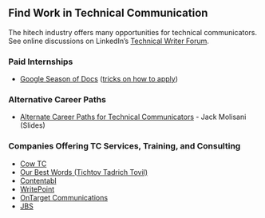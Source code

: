 ## Find Work in Technical Communication
The hitech industry offers many opportunities for technical communicators. See online discussions on LinkedIn’s [Technical Writer Forum](https://www.linkedin.com/groups/112571/).

### Paid Internships
* [Google Season of Docs](https://developers.google.com/season-of-docs) ([tricks on how to apply](https://www.freecodecamp.org/news/cracking-google-season-of-docs-2020/))

### Alternative Career Paths
* [Alternate Career Paths for Technical Communicators](https://www.prospringstaffing.com/Resource/Alternate_Career_Paths.pdf) - Jack Molisani (Slides)

### Companies Offering TC Services, Training, and Consulting
* [Cow TC](https://cowtc.com/)
* [Our Best Words (Tichtov Tadrich Tovil)](https://ourbestwords.com/)
* [Contentabl](https://www.contentabl.io/)
* [WritePoint](http://www.writepoint.com/training-courses/)
* [OnTarget Communications ](https://www.ontargetcommunication.com/)
* [JBS](https://www.techwriting.co.il/)
